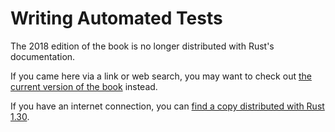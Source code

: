 # Writing Automated Tests

The 2018 edition of the book is no longer distributed with Rust's documentation.

If you came here via a link or web search, you may want to check out [the current version of the book](../ch11-00-testing.html) instead.

If you have an internet connection, you can [find a copy distributed with Rust 1.30](https://doc.rust-lang.org/1.30.0/book/2018-edition/ch11-00-testing.html).
